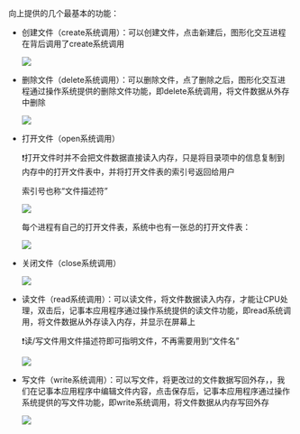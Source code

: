 向上提供的几个最基本的功能：

- 创建文件（create系统调用）：可以创建文件，点击新建后，图形化交互进程在背后调用了create系统调用

  ![](https://tva1.sinaimg.cn/large/008i3skNly1grhtz6fpvaj30g40c0n7l.jpg)

- 删除文件（delete系统调用）：可以删除文件，点了删除之后，图形化交互进程通过操作系统提供的删除文件功能，即delete系统调用，将文件数据从外存中删除

  ![](https://tva1.sinaimg.cn/large/008i3skNly1grhu31safwj30g40c0qc2.jpg)

- 打开文件（open系统调用）

  ❗️打开文件时并不会把文件数据直接读入内存，只是将目录项中的信息复制到内存中的打开文件表中，并将打开文件表的索引号返回给用户

  索引号也称“文件描述符”

  ![](https://tva1.sinaimg.cn/large/008i3skNly1grhu7iaypbj30ya0h2kgx.jpg)

  每个进程有自己的打开文件表，系统中也有一张总的打开文件表：

  ![](https://tva1.sinaimg.cn/large/008i3skNly1grhub554sgj30vq0ik4oy.jpg)

- 关闭文件（close系统调用）

  ![](https://tva1.sinaimg.cn/large/008i3skNly1grhuctcfbwj30xk0i8tt1.jpg)

- 读文件（read系统调用）：可以读文件，将文件数据读入内存，才能让CPU处理，双击后，记事本应用程序通过操作系统提供的读文件功能，即read系统调用，将文件数据从外存读入内存，并显示在屏幕上

  ❗️读/写文件用文件描述符即可指明文件，不再需要用到“文件名”

  ![](https://tva1.sinaimg.cn/large/008i3skNly1grhujn77dxj30g20d848j.jpg)

- 写文件（write系统调用）：可以写文件，将更改过的文件数据写回外存，，我们在记事本应用程序中编辑文件内容，点击保存后，记事本应用程序通过操作系统提供的写文件功能，即write系统调用，将文件数据从内存写回外存

  ![](https://tva1.sinaimg.cn/large/008i3skNly1grhukyiymqj60g20d8k0q02.jpg)

